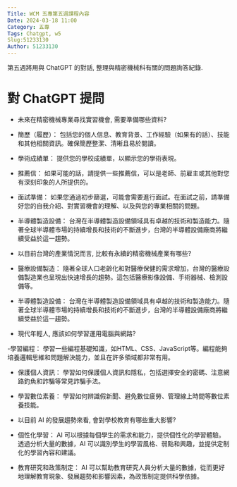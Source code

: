 ```yaml
---
Title: WCM 五專第五週課程內容
Date: 2024-03-18 11:00
Category: 五專
Tags: Chatgpt, w5
Slug:51233130
Author: 51233130
---
```


第五週將用與 ChatGPT 的對話, 整理與精密機械科有關的問題詢答紀錄.

<!-- PELICAN_END_SUMMARY -->

# 對 ChatGPT 提問

- 未來在精密機械專業尋找實習機會, 需要準備哪些資料?

- 簡歷（履歷）： 包括您的個人信息、教育背景、工作經驗（如果有的話）、技能和其他相關資訊。確保簡歷整潔、清晰且易於閱讀。

- 學術成績單： 提供您的學校成績單，以顯示您的學術表現。

- 推薦信： 如果可能的話，請提供一些推薦信，可以是老師、前雇主或其他對您有深刻印象的人所提供的。

- 面試準備： 如果您通過初步篩選，可能會需要進行面試。在面試之前，請準備好您的自我介紹、對實習機會的理解、以及與您的專業相關的問題。

- 半導體製造設備： 台灣在半導體製造設備領域具有卓越的技術和製造能力。隨著全球半導體市場的持續增長和技術的不斷進步，台灣的半導體設備廠商將繼續受益於這一趨勢。

- 以目前台灣的產業情況而言, 比較有永續的精密機械產業有哪些?

- 醫療設備製造： 隨著全球人口老齡化和對醫療保健的需求增加，台灣的醫療設備製造業也呈現出快速增長的趨勢。這包括醫療影像設備、手術器械、檢測設備等。

- 半導體製造設備： 台灣在半導體製造設備領域具有卓越的技術和製造能力。隨著全球半導體市場的持續增長和技術的不斷進步，台灣的半導體設備廠商將繼續受益於這一趨勢。

- 現代年輕人, 應該如何學習運用電腦與網路?

-學習編程： 學習一些編程基礎知識，如HTML、CSS、JavaScript等。編程能夠培養邏輯思維和問題解決能力，並且在許多領域都非常有用。

- 保護個人資訊： 學習如何保護個人資訊和隱私，包括選擇安全的密碼、注意網路釣魚和詐騙等常見詐騙手法。

- 學習數位素養： 學習如何辨識假新聞、避免數位疲勞、管理線上時間等數位素養技能。

- 以目前 AI 的發展趨勢來看, 會對學校教育有哪些重大影響?

- 個性化學習： AI 可以根據每個學生的需求和能力，提供個性化的學習體驗。透過分析大量的數據，AI 可以識別學生的學習風格、弱點和興趣，並提供定制化的學習內容和建議。

- 教育研究和政策制定： AI 可以幫助教育研究人員分析大量的數據，從而更好地理解教育現象、發展趨勢和影響因素，為政策制定提供科學依據。

